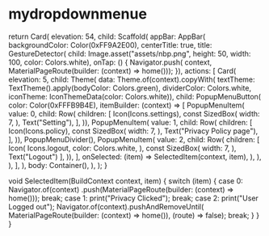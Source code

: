 # mydropdownmenue
return Card(
       elevation: 54,
       child: Scaffold(
         appBar: AppBar(
           backgroundColor: Color(0xFF9A2E00),
           centerTitle: true,
           title: GestureDetector(
               child: Image.asset("assets/nbp.png",
                   height: 50, width: 100, color: Colors.white),
               onTap: () {
                 Navigator.push(
                     context, MaterialPageRoute(builder: (context) => home()));
               }),
           actions: [
             Card(
               elevation: 5,
               child: Theme(
                 data: Theme.of(context).copyWith(
                     textTheme: TextTheme().apply(bodyColor: Colors.green),
                     dividerColor: Colors.white,
                     iconTheme: IconThemeData(color: Colors.white)),
                 child: PopupMenuButton<int>(
                   color: Color(0xFFFB9B4E),
                   itemBuilder: (context) => [
                     PopupMenuItem<int>(
                         value: 0,
                         child: Row(
                           children: [
                             Icon(Icons.settings),
                             const SizedBox(
                               width: 7,
                             ),
                             Text("Setting"),
                           ],
                         )),
                     PopupMenuItem<int>(
                         value: 1,
                         child: Row(
                           children: [
                             Icon(Icons.policy),
                             const SizedBox(
                               width: 7,
                             ),
                             Text("Privacy Policy page"),
                           ],
                         )),
                     PopupMenuDivider(),
                     PopupMenuItem<int>(
                         value: 2,
                         child: Row(
                           children: [
                             Icon(
                               Icons.logout,
                               color: Colors.white,
                             ),
                             const SizedBox(
                               width: 7,
                             ),
                             Text("Logout")
                           ],
                         )),
                   ],
                   onSelected: (item) => SelectedItem(context, item),
                 ),
               ),
             ),
           ],
         ),
         body: Container(),
       ),
     );
   }
 
   void SelectedItem(BuildContext context, item) {
     switch (item) {
       case 0:
         Navigator.of(context)
             .push(MaterialPageRoute(builder: (context) => home()));
         break;
       case 1:
         print("Privacy Clicked");
         break;
       case 2:
         print("User Logged out");
         Navigator.of(context).pushAndRemoveUntil(
             MaterialPageRoute(builder: (context) => home()), (route) => false);
         break;
     }
   }
 }

